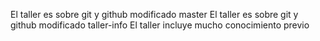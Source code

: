 El taller es sobre git y github modificado master
El taller es sobre git y github modificado taller-info
El taller incluye mucho conocimiento previo